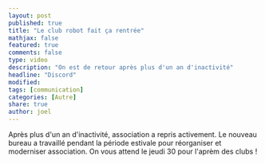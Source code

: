 ```yaml
---
layout: post
published: true
title: "Le club robot fait ça rentrée"
mathjax: false
featured: true
comments: false
type: video
description: "On est de retour après plus d'un an d'inactivité"
headline: "Discord"
modified:
tags: [communication]
categories: [Autre]
share: true
author: joel
---
```

Après plus d'un an d'inactivité, association a repris activement. Le nouveau bureau a travaillé pendant la période estivale pour réorganiser et moderniser association. On vous attend le jeudi 30 pour l'aprèm des clubs ! 
